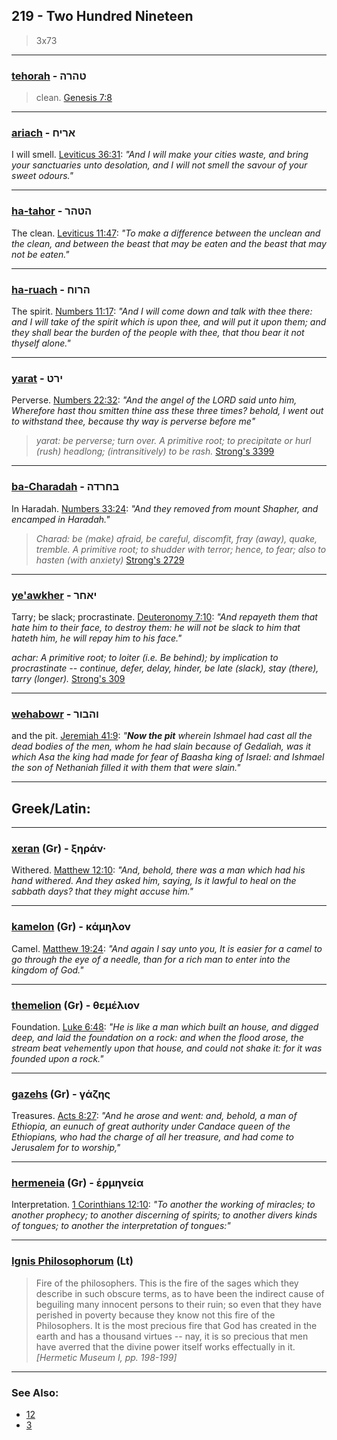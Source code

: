 ## 219 - Two Hundred Nineteen
> 3x73

---

### [tehorah](/keys/THRH) - טהרה
> clean. [Genesis 7:8](http://biblehub.com/genesis/7-8.htm)

---

### [ariach](/keys/ARICh) - אריח
I will smell. [Leviticus 36:31](http://biblehub.com/leviticus/26-31.htm): *"And I will make your cities waste, and bring your sanctuaries unto desolation, and I will not smell the savour of your sweet odours."*

---

### [ha-tahor](/keys/HTHR) - הטהר
The clean. [Leviticus 11:47](http://biblehub.com/leviticus/11-47.htm): *"To make a difference between the unclean and the clean, and between the beast that may be eaten and the beast that may not be eaten."*

---

### [ha-ruach](/keys/HRVCh) - הרוח
The spirit. [Numbers 11:17](http://biblehub.com/numbers/11-17.htm): *"And I will come down and talk with thee there: and I will take of the spirit which is upon thee, and will put it upon them; and they shall bear the burden of the people with thee, that thou bear it not thyself alone."*

---

### [yarat](/keys/IRT) - ירט
Perverse. [Numbers 22:32](http://biblehub.com/numbers/22-32.htm): *"And the angel of the LORD said unto him, Wherefore hast thou smitten thine ass these three times? behold, I went out to withstand thee, because thy way is perverse before me"*

> *yarat: be perverse; turn over. A primitive root; to precipitate or hurl (rush) headlong; (intransitively) to be rash.* [Strong's 3399](http://biblehub.com/strongs/hebrew/3399.htm)

---

### [ba-Charadah](/keys/BChRDH) - בחרדה
In Haradah. [Numbers 33:24](http://biblehub.com/numbers/33-24.htm): *"And they removed from mount Shapher, and encamped in Haradah."*

> *Charad: be (make) afraid, be careful, discomfit, fray (away), quake, tremble. A primitive root; to shudder with terror; hence, to fear; also to hasten (with anxiety)* [Strong's 2729](http://biblehub.com/strongs/hebrew/2729.htm)

---

### [ye'awkher](/keys/IAChR) - יאחר
Tarry; be slack; procrastinate. [Deuteronomy 7:10](http://biblehub.com/deuteronomy/7-10.htm): *"And repayeth them that hate him to their face, to destroy them: he will not be slack to him that hateth him, he will repay him to his face."*

*achar: A primitive root; to loiter (i.e. Be behind); by implication to procrastinate -- continue, defer, delay, hinder, be late (slack), stay (there), tarry (longer).* [Strong's 309](http://biblehub.com/strongs/hebrew/309.htm)

---

### [wehabowr](/keys/VHBVR) - והבור
and the pit. [Jeremiah 41:9](https://biblehub.com/jeremiah/41-9.htm): *"**Now the pit** wherein Ishmael had cast all the dead bodies of the men, whom he had slain because of Gedaliah, was it which Asa the king had made for fear of Baasha king of Israel: and Ishmael the son of Nethaniah filled it with them that were slain."*

---

## Greek/Latin:

---

### [xeran](/greek?word=xhran) (Gr) - ξηράν·
Withered. [Matthew 12:10](http://biblehub.com/matthew/12-10.htm): *"And, behold, there was a man which had his hand withered. And they asked him, saying, Is it lawful to heal on the sabbath days? that they might accuse him."*

---

### [kamelon](/greek?word=kamhlon) (Gr) - κάμηλον
Camel. [Matthew 19:24](http://biblehub.com/matthew/19-24.htm): *"And again I say unto you, It is easier for a camel to go through the eye of a needle, than for a rich man to enter into the kingdom of God."*

---

### [themelion](/greek?word=themelion) (Gr) - θεμέλιον
Foundation. [Luke 6:48](http://biblehub.com/luke/6-48.htm): *"He is like a man which built an house, and digged deep, and laid the foundation on a rock: and when the flood arose, the stream beat vehemently upon that house, and could not shake it: for it was founded upon a rock."*

---

### [gazehs](/greek?word=gazhs) (Gr) - γάζης
Treasures. [Acts 8:27](http://biblehub.com/acts/8-27.htm): *"And he arose and went: and, behold, a man of Ethiopia, an eunuch of great authority under Candace queen of the Ethiopians, who had the charge of all her treasure, and had come to Jerusalem for to worship,"*

---

### [hermeneia](/greek?word=ermhneia) (Gr) - ἑρμηνεία
Interpretation. [1 Corinthians 12:10](http://biblehub.com/1_corinthians/12-10.htm): *"To another the working of miracles; to another prophecy; to another discerning of spirits; to another divers kinds of tongues; to another the interpretation of tongues:"*

---

### [Ignis Philosophorum](/latin?word=Ignis+Philosophorum) (Lt)
> Fire of the philosophers. This is the fire of the sages which they describe in such obscure terms, as to have been the indirect cause of beguiling many innocent persons to their ruin; so even that they have perished in poverty because they know not this fire of the Philosophers. It is the most precious fire that God has created in the earth and has a thousand virtues -- nay, it is so precious that men have averred that the divine power itself works effectually in it. *[Hermetic Museum I, pp. 198-199]*

---

### See Also:

- [12](12)
- [3](3)

